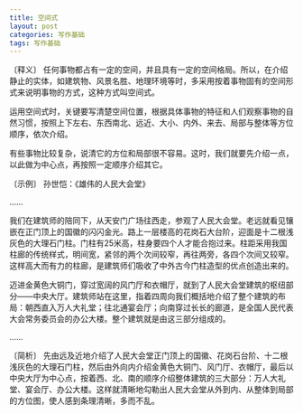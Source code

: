 ```yaml
---
title: 空间式
layout: post
categories: 写作基础
tags: 写作基础
---
```


〔释义〕 任何事物都占有一定的空间，并且具有一定的空间格局。所以，在介绍静止的实体，如建筑物、风景名胜、地理环境等时，多采用按着事物固有的空间形式来说明事物的方式，这种方式叫空间式。

运用空间式时，关键要写清楚空间位置，根据具体事物的特征和人们观察事物的自然习惯，按照上下左右、东西南北、远近、大小、内外、来去、局部与整体等方位顺序，依次介绍。

有些事物比较复杂，说清它的方位和局部很不容易。这时，我们就要先介绍一点，以此做为中心点，再按照一定顺序介绍其它。

〔示例〕 孙世恺：《雄伟的人民大会堂》

……

我们在建筑师的陪同下，从天安门广场往西走，参观了人民大会堂。老远就看见镶嵌在正门顶上的国徽的闪闪金光。路上一层楼高的花岗石大台阶，迎面是十二根浅灰色的大理石门柱。门柱有25米高，柱身要四个人才能合抱过来。柱距采用我国柱廊的传统样式，明间宽，紧邻的两个次间较窄，再往两旁，各四个次间又较窄。这样高大而有力的柱廊，是建筑师们吸收了中外古今门柱造型的优点创造出来的。

迈进金黄色大铜门，穿过宽阔的风门厅和衣帽厅，就到了人民大会堂建筑的枢纽部分——中央大厅。建筑师站在这里，指着四周向我们概括地介绍了整个建筑的布局：朝西直入万人大礼堂；往北通宴会厅；向南穿过长长的廊道，是全国人民代表大会常务委员会的办公大楼。整个建筑就是由这三部分组成的。

……

〔简析〕 先由远及近地介绍了人民大会堂正门顶上的国徽、花岗石台阶、十二根浅灰色的大理石门柱，然后由外向内介绍金黄色大铜门、风门厅、衣帽厅，最后以中央大厅为中心点，按着西、北、南的顺序介绍整体建筑的三大部分：万人大礼堂、宴会厅、办公大楼。这样就清晰地勾勒出人民大会堂从外到内、从整体到局部的方位图，使人感到条理清晰，多而不乱。 